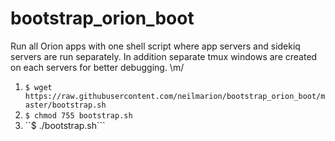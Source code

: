 # bootstrap_orion_boot
Run all Orion apps with one shell script where app servers and sidekiq servers are run separately. In addition separate tmux windows are created on each servers for better debugging. \m/

1. ``$ wget https://raw.githubusercontent.com/neilmarion/bootstrap_orion_boot/master/bootstrap.sh``
2. ``$ chmod 755 bootstrap.sh``
3. ``$ ./bootstrap.sh```
